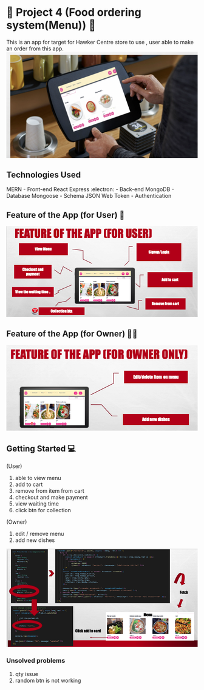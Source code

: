 # :page_with_curl: Project 4 (Food ordering system(Menu)) :ramen:

This is an app for target for Hawker Centre store to use , user able to make an order from this app.
<img src="./Frontend/forReadme/image1.png"/>

## Technologies Used

MERN - Front-end React Express :electron: - Back-end MongoDB - Database Mongoose - Schema JSON Web Token - Authentication

## Feature of the App (for User) :person_in_tuxedo:

<img src="./Frontend/forReadme/image2.png"/>

## Feature of the App (for Owner) :superhero_man:

<img src="./Frontend/forReadme/image3.png"/>

## Getting Started :computer:

(User)

1. able to view menu
2. add to cart
3. remove from item from cart
4. checkout and make payment
5. view waiting time
6. click btn for collection

(Owner)

1. edit / remove menu
2. add new dishes

<img src="./Frontend/forReadme/image4.png"/>

### Unsolved problems

1. qty issue
2. random btn is not working
